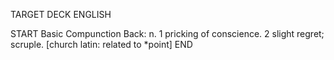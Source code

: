 TARGET DECK
ENGLISH

START
Basic
Compunction
Back: n. 1 pricking of conscience. 2 slight regret; scruple. [church latin: related to *point]
END
